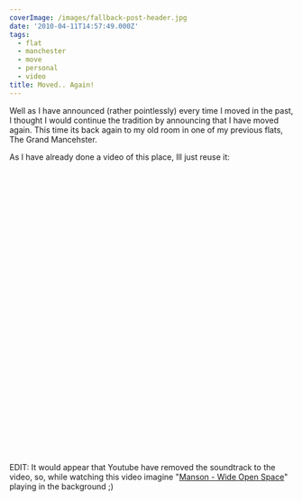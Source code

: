 ```yaml
---
coverImage: /images/fallback-post-header.jpg
date: '2010-04-11T14:57:49.000Z'
tags:
  - flat
  - manchester
  - move
  - personal
  - video
title: Moved.. Again!
---
```


Well as I have announced (rather pointlessly) every time I moved in the past, I thought I would continue the tradition by announcing that I have moved again. This time its back again to my old room in one of my previous flats, The Grand Mancehster.

<!-- more -->

As I have already done a video of this place, Ill just reuse it:

<object classid="clsid:d27cdb6e-ae6d-11cf-96b8-444553540000" width="640" height="505" codebase="https://download.macromedia.com/pub/shockwave/cabs/flash/swflash.cab#version=6,0,40,0"><param name="allowFullScreen" value="true" /><param name="allowscriptaccess" value="always" /><param name="src" value="https://www.youtube.com/v/3FRstdlJpHE&amp;hl=en_GB&amp;fs=1&amp;" /><param name="allowfullscreen" value="true" /><embed type="application/x-shockwave-flash" width="640" height="505" src="https://www.youtube.com/v/3FRstdlJpHE&amp;hl=en_GB&amp;fs=1&amp;" allowscriptaccess="always" allowfullscreen="true"></embed></object>

EDIT: It would appear that Youtube have removed the soundtrack to the video, so, while watching this video imagine "[Manson - Wide Open Space](https://www.youtube.com/watch?v=7NgLV056kB0)" playing in the background ;)
